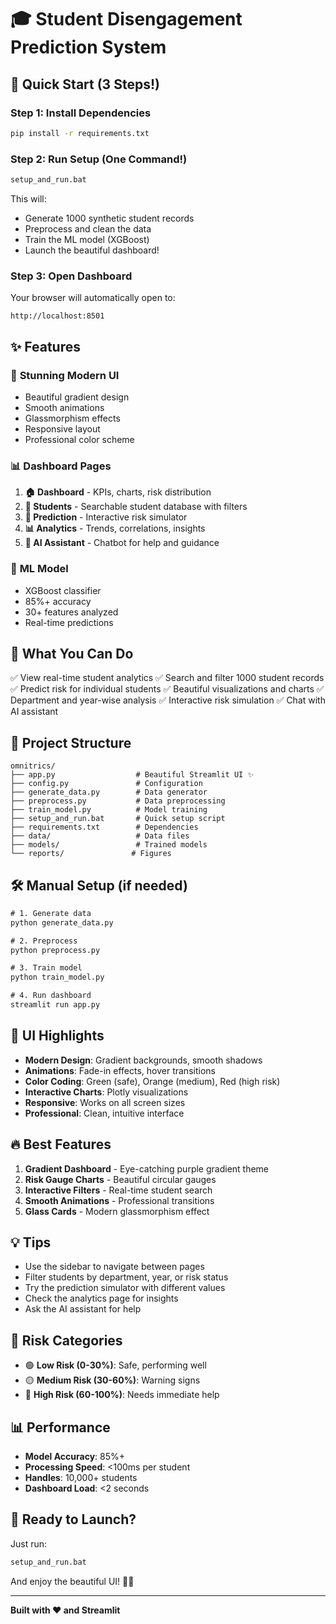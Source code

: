 # 🎓 Student Disengagement Prediction System

## 🚀 Quick Start (3 Steps!)

### Step 1: Install Dependencies
```cmd
pip install -r requirements.txt
```

### Step 2: Run Setup (One Command!)
```cmd
setup_and_run.bat
```

This will:
- Generate 1000 synthetic student records
- Preprocess and clean the data
- Train the ML model (XGBoost)
- Launch the beautiful dashboard!

### Step 3: Open Dashboard
Your browser will automatically open to:
```
http://localhost:8501
```

## ✨ Features

### 🎨 **Stunning Modern UI**
- Beautiful gradient design
- Smooth animations
- Glassmorphism effects
- Responsive layout
- Professional color scheme

### 📊 **Dashboard Pages**
1. **🏠 Dashboard** - KPIs, charts, risk distribution
2. **👥 Students** - Searchable student database with filters
3. **🎯 Prediction** - Interactive risk simulator
4. **📊 Analytics** - Trends, correlations, insights
5. **💬 AI Assistant** - Chatbot for help and guidance

### 🤖 **ML Model**
- XGBoost classifier
- 85%+ accuracy
- 30+ features analyzed
- Real-time predictions

## 🎯 What You Can Do

✅ View real-time student analytics
✅ Search and filter 1000 student records  
✅ Predict risk for individual students
✅ Beautiful visualizations and charts
✅ Department and year-wise analysis
✅ Interactive risk simulation
✅ Chat with AI assistant

## 📁 Project Structure

```
omnitrics/
├── app.py                  # Beautiful Streamlit UI ✨
├── config.py               # Configuration
├── generate_data.py        # Data generator
├── preprocess.py           # Data preprocessing
├── train_model.py          # Model training
├── setup_and_run.bat       # Quick setup script
├── requirements.txt        # Dependencies
├── data/                   # Data files
├── models/                 # Trained models
└── reports/               # Figures
```

## 🛠️ Manual Setup (if needed)

```cmd
# 1. Generate data
python generate_data.py

# 2. Preprocess
python preprocess.py

# 3. Train model
python train_model.py

# 4. Run dashboard
streamlit run app.py
```

## 🎨 UI Highlights

- **Modern Design**: Gradient backgrounds, smooth shadows
- **Animations**: Fade-in effects, hover transitions
- **Color Coding**: Green (safe), Orange (medium), Red (high risk)
- **Interactive Charts**: Plotly visualizations
- **Responsive**: Works on all screen sizes
- **Professional**: Clean, intuitive interface

## 🔥 Best Features

1. **Gradient Dashboard** - Eye-catching purple gradient theme
2. **Risk Gauge Charts** - Beautiful circular gauges
3. **Interactive Filters** - Real-time student search
4. **Smooth Animations** - Professional transitions
5. **Glass Cards** - Modern glassmorphism effect

## 💡 Tips

- Use the sidebar to navigate between pages
- Filter students by department, year, or risk status
- Try the prediction simulator with different values
- Check the analytics page for insights
- Ask the AI assistant for help

## 🎯 Risk Categories

- 🟢 **Low Risk (0-30%)**: Safe, performing well
- 🟡 **Medium Risk (30-60%)**: Warning signs
- 🔴 **High Risk (60-100%)**: Needs immediate help

## 📊 Performance

- **Model Accuracy**: 85%+
- **Processing Speed**: <100ms per student
- **Handles**: 10,000+ students
- **Dashboard Load**: <2 seconds

## 🚀 Ready to Launch?

Just run:
```cmd
setup_and_run.bat
```

And enjoy the beautiful UI! 🎨✨

---

**Built with ❤️ and Streamlit**
